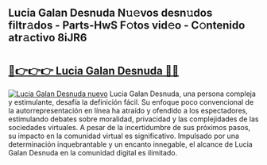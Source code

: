 ## Lucia Galan Desnuda N𝚞𝚎vos desn𝚞dos filtr𝚊dos - Parts-HwS F𝚘tos vid𝚎o - C𝚘ntenido atr𝚊ctivo 8iJR6

# <h2><a href="http://mb3krla.tromn.icu/?c=Lucia+Galan+Desnuda">🔗👉👉👉 Lucia Galan Desnuda 🔗🔗</a></h2>

[![Lucia Galan Desnuda nuevo](https://i.imgur.com/pEAQMta.gif)](http://mb3krla.tromn.icu/?c=Lucia+Galan+Desnuda)
Lucia Galan Desnuda, una persona compleja y estimulante, desafía la definición fácil. Su enfoque poco convencional de la autorrepresentación en línea ha atraído y ofendido a los espectadores, estimulando debates sobre moralidad, privacidad y las complejidades de las sociedades virtuales. A pesar de la incertidumbre de sus próximos pasos, su impacto en la comunidad virtual es significativo. Impulsado por una determinación inquebrantable y un encanto innegable, el alcance de Lucia Galan Desnuda en la comunidad digital es ilimitado.

